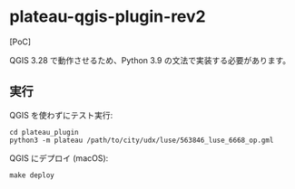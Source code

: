# plateau-qgis-plugin-rev2

[PoC]

QGIS 3.28 で動作させるため、Python 3.9 の文法で実装する必要があります。

## 実行

QGIS を使わずにテスト実行:

```console
cd plateau_plugin
python3 -m plateau /path/to/city/udx/luse/563846_luse_6668_op.gml
```

QGIS にデプロイ (macOS):

```console
make deploy
```
